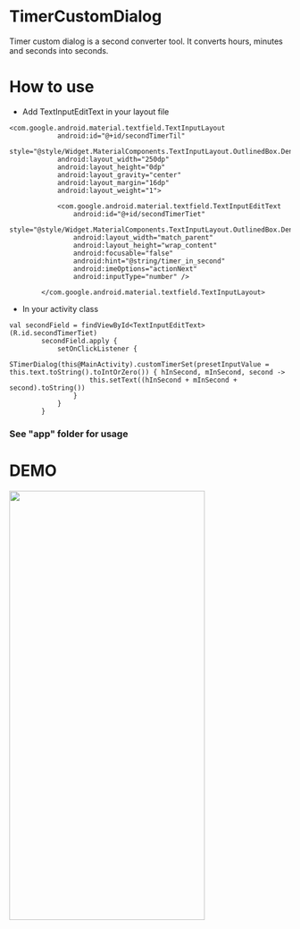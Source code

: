# TimerCustomDialog
Timer custom dialog is a second converter tool. It converts hours, minutes and seconds into seconds.

# How to use
* Add TextInputEditText in your layout file
```
<com.google.android.material.textfield.TextInputLayout
            android:id="@+id/secondTimerTil"
            style="@style/Widget.MaterialComponents.TextInputLayout.OutlinedBox.Dense"
            android:layout_width="250dp"
            android:layout_height="0dp"
            android:layout_gravity="center"
            android:layout_margin="16dp"
            android:layout_weight="1">

            <com.google.android.material.textfield.TextInputEditText
                android:id="@+id/secondTimerTiet"
                style="@style/Widget.MaterialComponents.TextInputLayout.OutlinedBox.Dense"
                android:layout_width="match_parent"
                android:layout_height="wrap_content"
                android:focusable="false"
                android:hint="@string/timer_in_second"
                android:imeOptions="actionNext"
                android:inputType="number" />

        </com.google.android.material.textfield.TextInputLayout>
```
* In your activity class
```
val secondField = findViewById<TextInputEditText>(R.id.secondTimerTiet)
        secondField.apply {
            setOnClickListener {
                STimerDialog(this@MainActivity).customTimerSet(presetInputValue = this.text.toString().toIntOrZero()) { hInSecond, mInSecond, second ->
                    this.setText((hInSecond + mInSecond + second).toString())
                }
            }
        }
```

### See "app" folder for usage

# DEMO
<img src="https://github.com/dononcharles/TimerCustomDialog/blob/master/snapshot.gif" width="350" height="768"/>
